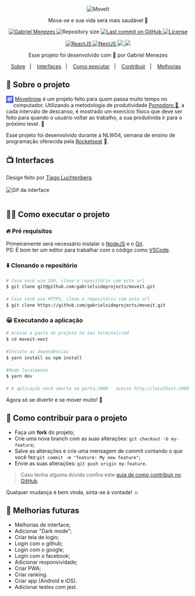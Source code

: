 <p align="center">
   <img src="https://raw.githubusercontent.com/tavareshenrique/moveit-nlw/0b786b8b8a18788f7d854a176a26e9ccc3d5f28a/public/logo.svg" alt="MoveIt" width="280"/>
</p>
<p align="center">
  Mova-se e sua vida será mais saudável 💜
</p>
<p align="center">
   <a href="https://www.linkedin.com/in/gabrielmenezesdev/">
      <img alt="Gabriel Menezes" src="https://img.shields.io/badge/-Gabriel Menezes-4e5acf?style=flat&logo=Linkedin&logoColor=black" />
   </a>
 <img alt="Repository size" src="https://img.shields.io/github/repo-size/gabrielsideprojects/moveit?color=4e5acf">

  <a aria-label="Last Commit" href="https://github.com/gabrielsideprojects/moveit/commits/master">
    <img alt="Last commit on GitHub" src="https://img.shields.io/github/last-commit/gabrielsideprojects/moveit?color=4e5acf">
  <img alt="License" src="https://img.shields.io/badge/license-MIT-4e5acf">
  </a>
</p>
<p align="center"> 
  <a target="_blank" href="https://reactjs.org/">
    <img alt="ReactJS" src="https://img.shields.io/static/v1?color=blue&label=React&message=JS&?style=plastic&logo=React">
  </a>
  <a target="_blank" href="https://nextjs.org/">
    <img alt="NextJS" src="https://img.shields.io/static/v1?color=white&label=Next&message=JS&?style=plastic&logo=Next.js">
  </a> 
  <a target="_blank" href="https://www.typescriptlang.org">
    <img src="https://img.shields.io/static/v1?color=blue&label=Typescript&message=TS&?style=plastic&logo=Typescript">
  </a>   
  <a target="_blank" href="https://developer.mozilla.org/pt-BR/docs/Web/JavaScript">
    <img src="https://img.shields.io/static/v1?color=yellow&label=Javascript&message=JS&?style=plastic&logo=Javascript">
  </a>  
</p>
 <p align="center"> Esse projeto foi desenvolvido com 💜 por Gabriel Menezes</p>
<p align="center">
  <a href="#-sobre-o-projeto">Sobre</a>&nbsp;&nbsp;&nbsp;|&nbsp;&nbsp;&nbsp;
  <a href="#-interfaces">Interfaces</a>&nbsp;&nbsp;&nbsp;|&nbsp;&nbsp;&nbsp;
  <a href="#-como-executar-o-projeto">Como executar</a>&nbsp;&nbsp;&nbsp;|&nbsp;&nbsp;&nbsp;
  <a href="#-como-contribuir-para-o-projeto">Contribuir</a>&nbsp;&nbsp;&nbsp;|&nbsp;&nbsp;&nbsp;
  <a href="#-melhorias-futuras">Melhorias</a>&nbsp;&nbsp;&nbsp;
</p>

## 🧠  **Sobre o projeto**
<p>
<img src="./public/favicon.png" alt="favicon" width="20" style="float:left;"/>
  &nbsp;<a target="_blank" href="https://moveitnow-phi.vercel.app">Moveitnow</a> é um projeto feito para quem passa muito tempo no computador. Utilizando a metodologia de produtividade <a target="_blank" href="https://www.youtube.com/watch?v=hfxfJ7Qa4sg">Pomodoro 🍅</a>, a cada intervalo de descanso, é mostrado um exercício físico que deve ser feito para quando o usuário voltar ao trabalho, a sua produtivida ir para o próximo level. 🚀

  Esse projeto foi desenvolvido durante a NLW04, semana de ensino de programação oferecida pela <a target="_blank" href="https://rocketseat.com.br">Rocketseat</a> 💜.
</p>

## 📺 **Interfaces** 
Design feito por [Tiago Luchtenberg](https://www.instagram.com/tiagoluchtenberg/).<br/><br/>
![Gif da interface](https://media.giphy.com/media/C1LgSBW32XJZk8yKYj/giphy.gif)
<br/>
<br/>

## 👨‍💻 **Como executar o projeto**

### 🔥 Pré requisitos
Primeiramente será necessário instalar o [NodeJS](https://nodejs.org/en/) e o [Git](https://git-scm.com).<br/>
PS: É bom ter um editor para trabalhar com o código como [VSCode](https://code.visualstudio.com).

### ⬇️ Clonando o repositório
```bash
# Caso você use SSH, clone o repositório com esta url
$ git clone git@github.com:gabrielsideprojects/moveit.git

# Caso você use HTTPS, clone o repositório com esta url
$ git clone https://github.com/gabrielsideprojects/moveit.git

```

### 😀 Executando a aplicação

```bash
# Acesse a pasta do projeto no seu terminal/cmd
$ cd moveit-next

#Instale as dependências
$ yarn install ou npm install

#Rode localmente
$ yarn dev

# A aplicação será aberta na porta:3000 - acesse http://localhost:3000 em qualquer browser.
```
Agora só se divertir e se mover muito! 🚀

## 🤔 Como contribuir para o projeto

- Faça um **fork** do projeto;
- Crie uma nova branch com as suas alterações: `git checkout -b my-feature`;
- Salve as alterações e crie uma mensagem de commit contando o que você fez:`git commit -m "feature: My new feature"`;
- Envie as suas alterações: `git push origin my-feature`.

> Caso tenha alguma dúvida confira este [guia de como contribuir no GitHub](https://github.com/firstcontributions/first-contributions).

Qualquer mudança é bem vinda, sinta-se à vontade! ☺

## 🚀 Melhorias futuras

- Melhorias de interface;
- Adicionar "Dark mode";
- Criar tela de login;
- Login com o github;
- Login com o google;
- Login com o facebook;
- Adicionar responsividade;
- Criar PWA;
- Criar ranking.
- Criar app (Android e iOS).
- Adicionar testes com jest.











